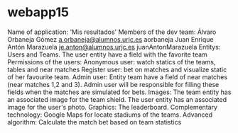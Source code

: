 # webapp15

Name of application: 
'Mis resultados'
Members of the dev team: 
Álvaro Orbaneja Gómez a.orbaneja@alumnos.urjc.es aorbaneja
Juan Enrique Antón Marazuela je.anton@alumnos.urjc.es juanAntonMarazuela
Entitys:
Users and Teams.
The user entity have a field with the favorite team
Permissions of the users:
Anonymous user: watch statics of the teams, tables and near matches
Register user: bet on matches and visualize static of her favourite team.
Admin user: Entity team have a field of near matches (near matches 1,2 and 3). Admin user will be responsible for filling these fields when the matches are simulated for bets.
Images:
The team entity has an associated image for the team shield.
The user entity has an associated image for the user's photo.
Graphics: 
The leaderboard.
Complementary technology:
Google Maps for locate stadiums of the teams.
Advanced algorithm:
Calculate the match bet based on team statistics 


 


